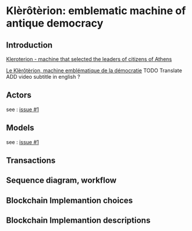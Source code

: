 # Klèrôtèrion: emblematic machine of antique democracy


## Introduction

[Kleroterion - machine that selected the leaders of citizens of Athens](https://www.youtube.com/watch?v=1DhgkqJCIBA)

[Le Klèrôtèrion, machine emblématique de la démocratie](https://youtu.be/bWV8MZ7N90o)
TODO Translate  ADD video subtitle in english  ?

## Actors

see : [issue #1](https://github.com/polkadot-francophonie/Kleroterion/issues/1)

## Models

see : [issue #1](https://github.com/polkadot-francophonie/Kleroterion/issues/1)


## Transactions

## Sequence diagram, workflow

## Blockchain Implemantion choices 

## Blockchain Implemantion descriptions 


